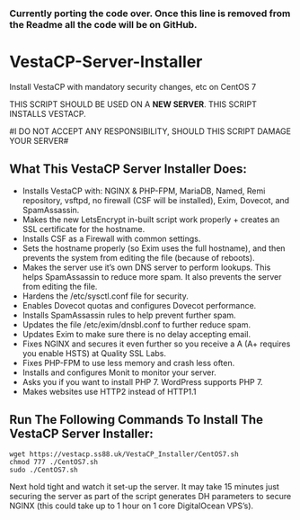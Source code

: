 ### Currently porting the code over. Once this line is removed from the Readme all the code will be on GitHub.

# VestaCP-Server-Installer
Install VestaCP with mandatory security changes, etc on CentOS 7

THIS SCRIPT SHOULD BE USED ON A **NEW SERVER**. THIS SCRIPT INSTALLS VESTACP.

#I DO NOT ACCEPT ANY RESPONSIBILITY, SHOULD THIS SCRIPT DAMAGE YOUR SERVER#

## What This VestaCP Server Installer Does:

- Installs VestaCP with: NGINX & PHP-FPM, MariaDB, Named, Remi repository, vsftpd, no firewall (CSF will be installed), Exim, Dovecot, and SpamAssassin.
- Makes the new LetsEncrypt in-built script work properly + creates an SSL certificate for the hostname.
- Installs CSF as a Firewall with common settings.
- Sets the hostname properly (so Exim uses the full hostname), and then prevents the system from editing the file (because of reboots).
- Makes the server use it’s own DNS server to perform lookups. This helps SpamAssassin to reduce more spam. It also prevents the server from editing the file.
- Hardens the /etc/sysctl.conf file for security.
- Enables Dovecot quotas and configures Dovecot performance.
- Installs SpamAssassin rules to help prevent further spam.
- Updates the file /etc/exim/dnsbl.conf to further reduce spam.
- Updates Exim to make sure there is no delay accepting email.
- Fixes NGINX and secures it even further so you receive a A (A+ requires you enable HSTS) at Quality SSL Labs.
- Fixes PHP-FPM to use less memory and crash less often.
- Installs and configures Monit to monitor your server.
- Asks you if you want to install PHP 7. WordPress supports PHP 7.
- Makes websites use HTTP2 instead of HTTP1.1

## Run The Following Commands To Install The VestaCP Server Installer:

```
wget https://vestacp.ss88.uk/VestaCP_Installer/CentOS7.sh
chmod 777 ./CentOS7.sh
sudo ./CentOS7.sh
```

Next hold tight and watch it set-up the server. It may take 15 minutes just securing the server as part of the script generates DH parameters to secure NGINX (this could take up to 1 hour on 1 core DigitalOcean VPS’s).
